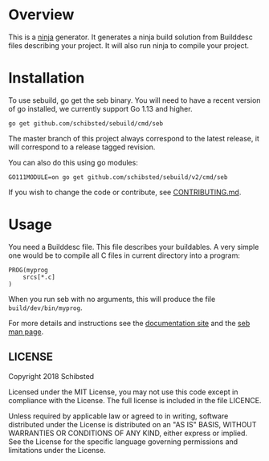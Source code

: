 # Overview

This is a [ninja](https://ninja-build.org/) generator. It generates a
ninja build solution from Builddesc files describing your project. It will
also run ninja to compile your project.

# Installation

To use sebuild, go get the seb binary. You will need to have a recent version
of go installed, we currently support Go 1.13 and higher.

	go get github.com/schibsted/sebuild/cmd/seb

The master branch of this project always correspond to the latest release,
it will correspond to a release tagged revision.

You can also do this using go modules:

	GO111MODULE=on go get github.com/schibsted/sebuild/v2/cmd/seb

If you wish to change the code or contribute, see
[CONTRIBUTING.md](CONTRIBUTING.md).

# Usage

You need a Builddesc file.  This file describes your buildables. A very simple
one would be to compile all C files in current directory into a program:

```
PROG(myprog
	srcs[*.c]
)
```

When you run seb with no arguments, this will produce the file
`build/dev/bin/myprog`.

For more details and instructions see the
[documentation site](https://schibsted.github.io/sebuild) and the
[seb man page](cmd/seb/seb.1.ronn.md).

## LICENSE

Copyright 2018 Schibsted

Licensed under the MIT License, you may not use this code except in compliance
with the License. The full license is included in the file LICENCE.

Unless required by applicable law or agreed to in writing, software distributed
under the License is distributed on an "AS IS" BASIS, WITHOUT WARRANTIES OR
CONDITIONS OF ANY KIND, either express or implied. See the License for the
specific language governing permissions and limitations under the License.
